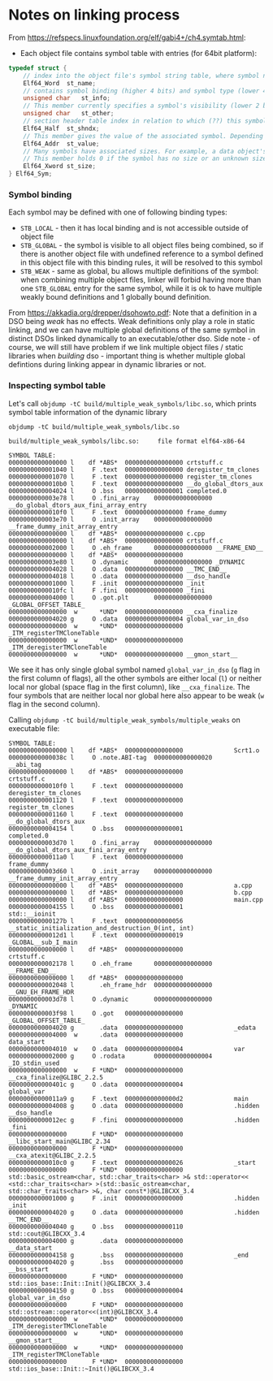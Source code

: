 # Notes on linking process

From https://refspecs.linuxfoundation.org/elf/gabi4+/ch4.symtab.html:

* Each object file contains symbol table with entries (for 64bit platform):

```c++
typedef struct {
	// index into the object file's symbol string table, where symbol name (null-terminated) is stored
	Elf64_Word	st_name;
	// contains symbol binding (higher 4 bits) and symbol type (lower 4 bits)
	unsigned char	st_info;
	// This member currently specifies a symbol's visibility (lower 2 bits)
	unsigned char	st_other;
	// section header table index in relation to which (??) this symbol is defined
	Elf64_Half	st_shndx;
	// This member gives the value of the associated symbol. Depending on the context, this may be an absolute value, an address, and so on; details appear below. 
	Elf64_Addr	st_value;
	// Many symbols have associated sizes. For example, a data object's size is the number of bytes contained in the object; 
	// This member holds 0 if the symbol has no size or an unknown size. 
	Elf64_Xword	st_size; 
} Elf64_Sym;
```



### Symbol binding

Each symbol may be defined with one of following binding types:
* `STB_LOCAL` - then it has local binding and is not accessible outside of object file
* `STB_GLOBAL` - the symbol is visible to all object files being combined, so if there is another object file with undefined reference to a symbol defined in this object file with this binding rules, it will be resolved to this symbol
* `STB_WEAK` - same as global, bu allows multiple definitions of the symbol: when combining multiple object files, linker will forbid having more than one `STB_GLOBAL` entry for the same symbol, while it is ok to have multiple weakly bound definitions and 1 globally bound definition.

From https://akkadia.org/drepper/dsohowto.pdf:
Note that a definition in a DSO being *weak* has no effects. Weak definitions only play a role in static linking, and we can have multiple global definitions of the same symbol in distinct DSOs linked dynamically to an executable/other dso. Side note - of course, we will still have problem if we link multiple object files / static libraries when *building* dso - important thing is whether multiple global defintions during linking appear in dynamic libraries or not.


### Inspecting symbol table
Let's call `objdump -tC build/multiple_weak_symbols/libc.so`, which prints symbol table information of the dynamic library

```
objdump -tC build/multiple_weak_symbols/libc.so 

build/multiple_weak_symbols/libc.so:     file format elf64-x86-64

SYMBOL TABLE:
0000000000000000 l    df *ABS*  0000000000000000 crtstuff.c
0000000000001040 l     F .text  0000000000000000 deregister_tm_clones
0000000000001070 l     F .text  0000000000000000 register_tm_clones
00000000000010b0 l     F .text  0000000000000000 __do_global_dtors_aux
0000000000004024 l     O .bss   0000000000000001 completed.0
0000000000003e78 l     O .fini_array    0000000000000000 __do_global_dtors_aux_fini_array_entry
00000000000010f0 l     F .text  0000000000000000 frame_dummy
0000000000003e70 l     O .init_array    0000000000000000 __frame_dummy_init_array_entry
0000000000000000 l    df *ABS*  0000000000000000 c.cpp
0000000000000000 l    df *ABS*  0000000000000000 crtstuff.c
0000000000002000 l     O .eh_frame      0000000000000000 __FRAME_END__
0000000000000000 l    df *ABS*  0000000000000000 
0000000000003e80 l     O .dynamic       0000000000000000 _DYNAMIC
0000000000004028 l     O .data  0000000000000000 __TMC_END__
0000000000004018 l     O .data  0000000000000000 __dso_handle
0000000000001000 l     F .init  0000000000000000 _init
00000000000010fc l     F .fini  0000000000000000 _fini
0000000000004000 l     O .got.plt       0000000000000000 _GLOBAL_OFFSET_TABLE_
0000000000000000  w      *UND*  0000000000000000 __cxa_finalize
0000000000004020 g     O .data  0000000000000004 global_var_in_dso
0000000000000000  w      *UND*  0000000000000000 _ITM_registerTMCloneTable
0000000000000000  w      *UND*  0000000000000000 _ITM_deregisterTMCloneTable
0000000000000000  w      *UND*  0000000000000000 __gmon_start__
```

We see it has only single global symbol named `global_var_in_dso` (`g` flag in the first column of flags), all the other symbols are either local (`l`) or neither local nor global (space flag in the first column), like `__cxa_finalize`. The four symbols that are neither local nor global here also appear to be weak (`w` flag in the second column). 

Calling `objdump -tC build/multiple_weak_symbols/multiple_weaks` on executable file:

```
SYMBOL TABLE:
0000000000000000 l    df *ABS*  0000000000000000              Scrt1.o
000000000000038c l     O .note.ABI-tag  0000000000000020              __abi_tag
0000000000000000 l    df *ABS*  0000000000000000              crtstuff.c
00000000000010f0 l     F .text  0000000000000000              deregister_tm_clones
0000000000001120 l     F .text  0000000000000000              register_tm_clones
0000000000001160 l     F .text  0000000000000000              __do_global_dtors_aux
0000000000004154 l     O .bss   0000000000000001              completed.0
0000000000003d70 l     O .fini_array    0000000000000000              __do_global_dtors_aux_fini_array_entry
00000000000011a0 l     F .text  0000000000000000              frame_dummy
0000000000003d60 l     O .init_array    0000000000000000              __frame_dummy_init_array_entry
0000000000000000 l    df *ABS*  0000000000000000              a.cpp
0000000000000000 l    df *ABS*  0000000000000000              b.cpp
0000000000000000 l    df *ABS*  0000000000000000              main.cpp
0000000000004155 l     O .bss   0000000000000001              std::__ioinit
000000000000127b l     F .text  0000000000000056              __static_initialization_and_destruction_0(int, int)
00000000000012d1 l     F .text  0000000000000019              _GLOBAL__sub_I_main
0000000000000000 l    df *ABS*  0000000000000000              crtstuff.c
0000000000002178 l     O .eh_frame      0000000000000000              __FRAME_END__
0000000000000000 l    df *ABS*  0000000000000000              
0000000000002048 l       .eh_frame_hdr  0000000000000000              __GNU_EH_FRAME_HDR
0000000000003d78 l     O .dynamic       0000000000000000              _DYNAMIC
0000000000003f98 l     O .got   0000000000000000              _GLOBAL_OFFSET_TABLE_
0000000000004020 g       .data  0000000000000000              _edata
0000000000004000  w      .data  0000000000000000              data_start
0000000000004010  w    O .data  0000000000000004              var
0000000000002000 g     O .rodata        0000000000000004              _IO_stdin_used
0000000000000000  w    F *UND*  0000000000000000              __cxa_finalize@GLIBC_2.2.5
000000000000401c g     O .data  0000000000000004              global_var
00000000000011a9 g     F .text  00000000000000d2              main
0000000000004008 g     O .data  0000000000000000              .hidden __dso_handle
00000000000012ec g     F .fini  0000000000000000              .hidden _fini
0000000000000000       F *UND*  0000000000000000              __libc_start_main@GLIBC_2.34
0000000000000000       F *UND*  0000000000000000              __cxa_atexit@GLIBC_2.2.5
00000000000010c0 g     F .text  0000000000000026              _start
0000000000000000       F *UND*  0000000000000000              std::basic_ostream<char, std::char_traits<char> >& std::operator<< <std::char_traits<char> >(std::basic_ostream<char, std::char_traits<char> >&, char const*)@GLIBCXX_3.4
0000000000001000 g     F .init  0000000000000000              .hidden _init
0000000000004020 g     O .data  0000000000000000              .hidden __TMC_END__
0000000000004040 g     O .bss   0000000000000110              std::cout@GLIBCXX_3.4
0000000000004000 g       .data  0000000000000000              __data_start
0000000000004158 g       .bss   0000000000000000              _end
0000000000004020 g       .bss   0000000000000000              __bss_start
0000000000000000       F *UND*  0000000000000000              std::ios_base::Init::Init()@GLIBCXX_3.4
0000000000004150 g     O .bss   0000000000000004              global_var_in_dso
0000000000000000       F *UND*  0000000000000000              std::ostream::operator<<(int)@GLIBCXX_3.4
0000000000000000  w      *UND*  0000000000000000              _ITM_deregisterTMCloneTable
0000000000000000  w      *UND*  0000000000000000              __gmon_start__
0000000000000000  w      *UND*  0000000000000000              _ITM_registerTMCloneTable
0000000000000000       F *UND*  0000000000000000              std::ios_base::Init::~Init()@GLIBCXX_3.4
```
